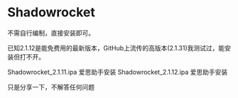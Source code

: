 # Shadowrocket
不需自行编制，直接安装即可。

已知2.1.12是能免费用的最新版本，GitHub上流传的高版本(2.1.31)我测试过，能安装但打不开。

Shadowrocket_2.1.11.ipa 爱思助手安装
Shadowrocket_2.1.12.ipa 爱思助手安装

只是分享一下，不解答任何问题
